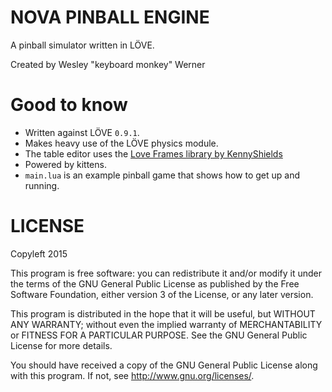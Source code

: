 # NOVA PINBALL ENGINE

A pinball simulator written in LÖVE.

Created by Wesley "keyboard monkey" Werner

# Good to know

+ Written against LÖVE `0.9.1`.
+ Makes heavy use of the LÖVE physics module.
+ The table editor uses the [Love Frames library by KennyShields](https://github.com/KennyShields/LoveFrames)
+ Powered by kittens.
+ `main.lua` is an example pinball game that shows how to get up and running.

# LICENSE

Copyleft 2015

This program is free software: you can redistribute it and/or modify
it under the terms of the GNU General Public License as published by
the Free Software Foundation, either version 3 of the License, or
any later version.

This program is distributed in the hope that it will be useful,
but WITHOUT ANY WARRANTY; without even the implied warranty of
MERCHANTABILITY or FITNESS FOR A PARTICULAR PURPOSE.  See the
GNU General Public License for more details.

You should have received a copy of the GNU General Public License
along with this program. If not, see http://www.gnu.org/licenses/.
